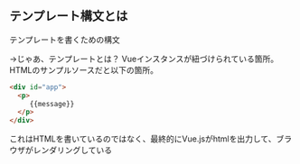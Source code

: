 ## テンプレート構文とは
テンプレートを書くための構文

→じゃあ、テンプレートとは？
Vueインスタンスが紐づけられている箇所。  
HTMLのサンプルソースだと以下の箇所。
```html
<div id="app">
  <p>
     {{message}}
  </p>
</div>
```

これはHTMLを書いているのではなく、最終的にVue.jsがhtmlを出力して、ブラウザがレンダリングしている

